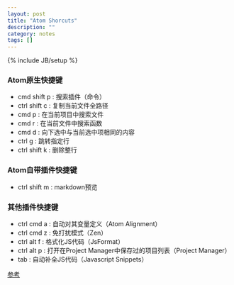 ```yaml
---
layout: post
title: "Atom Shorcuts"
description: ""
category: notes
tags: []
---
```

{% include JB/setup %}

### Atom原生快捷键
  * cmd shift p  : 搜索插件（命令） 
  * ctrl shift c : 复制当前文件全路径
  * cmd p        : 在当前项目中搜索文件
  * cmd r        : 在当前文件中搜索函数
  * cmd d        : 向下选中与当前选中项相同的内容
  * ctrl g       : 跳转指定行
  * ctrl shift k : 删除整行

### Atom自带插件快捷键
  * ctrl shift m : markdown预览

### 其他插件快捷键
  * ctrl cmd a : 自动对其变量定义（Atom Alignment）
  * ctrl cmd z : 免打扰模式（Zen）
  * ctrl alt f : 格式化JS代码（JsFormat）
  * ctrl alt p : 打开在Project Manager中保存过的项目列表（Project Manager）
  * tab        : 自动补全JS代码（Javascript Snippets）

[参考][lnk-reference]

[lnk-reference]:https://github.com/Tradesparq/insider/wiki/Atom-Plugin-List
